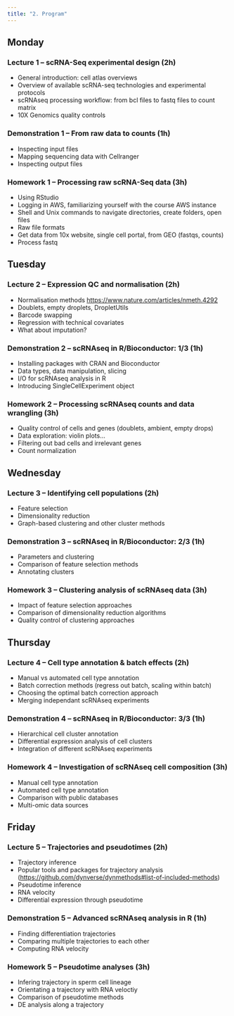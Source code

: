 ```yaml
---
title: "2. Program"
---
```


## Monday

### Lecture 1 – scRNA-Seq experimental design (2h)

  - General introduction: cell atlas overviews
  - Overview of available scRNA-seq technologies and experimental protocols
  - scRNAseq processing workflow: from bcl files to fastq files to count matrix
  - 10X Genomics quality controls

### Demonstration 1 – From raw data to counts (1h)

  - Inspecting input files
  - Mapping sequencing data with Cellranger
  - Inspecting output files

### Homework 1 – Processing raw scRNA-Seq data (3h)

  - Using RStudio
  - Logging in AWS, familiarizing yourself with the course AWS instance
  - Shell and Unix commands to navigate directories, create folders, open files
  - Raw file formats
  - Get data from 10x website, single cell portal, from GEO (fastqs, counts)
  - Process fastq

## Tuesday

### Lecture 2 – Expression QC and normalisation (2h)

  - Normalisation methods https://www.nature.com/articles/nmeth.4292
  - Doublets, empty droplets, DropletUtils
  - Barcode swapping
  - Regression with technical covariates
  - What about imputation?

### Demonstration 2 – scRNAseq in R/Bioconductor: 1/3 (1h)

  - Installing packages with CRAN and Bioconductor
  - Data types, data manipulation, slicing
  - I/O for scRNAseq analysis in R
  - Introducing SingleCellExperiment object

### Homework 2 – Processing scRNAseq counts and data wrangling (3h)

  - Quality control of cells and genes (doublets, ambient, empty drops)
  - Data exploration: violin plots...
  - Filtering out bad cells and irrelevant genes
  - Count normalization

## Wednesday

### Lecture 3 – Identifying cell populations (2h)

  - Feature selection
  - Dimensionality reduction
  - Graph-based clustering and other cluster methods

### Demonstration 3 – scRNAseq in R/Bioconductor: 2/3 (1h)

  - Parameters and clustering
  - Comparison of feature selection methods
  - Annotating clusters

### Homework 3 – Clustering analysis of scRNAseq data (3h)

  - Impact of feature selection approaches
  - Comparison of dimensionality reduction algorithms
  - Quality control of clustering approaches

## Thursday

### Lecture 4 – Cell type annotation & batch effects (2h)

  - Manual vs automated cell type annotation
  - Batch correction methods (regress out batch, scaling within batch)
  - Choosing the optimal batch correction approach
  - Merging independant scRNAseq experiments

### Demonstration 4 – scRNAseq in R/Bioconductor: 3/3 (1h)

  - Hierarchical cell cluster annotation
  - Differential expression analysis of cell clusters
  - Integration of different scRNAseq experiments

### Homework 4 – Investigation of scRNAseq cell composition (3h)

  - Manual cell type annotation
  - Automated cell type annotation
  - Comparison with public databases
  - Multi-omic data sources

## Friday

### Lecture 5 – Trajectories and pseudotimes (2h)

  - Trajectory inference
  - Popular tools and packages for trajectory analysis (https://github.com/dynverse/dynmethods#list-of-included-methods)
  - Pseudotime inference
  - RNA velocity 
  - Differential expression through pseudotime

### Demonstration 5 – Advanced scRNAseq analysis in R (1h)

  - Finding differentiation trajectories 
  - Comparing multiple trajectories to each other 
  - Computing RNA velocity

### Homework 5 – Pseudotime analyses (3h)

  - Infering trajectory in sperm cell lineage
  - Orientating a trajectory with RNA veloctiy
  - Comparison of pseudotime methods
  - DE analysis along a trajectory

